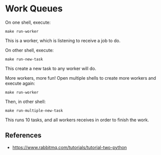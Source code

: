 # Work Queues

On one shell, execute:

    make run-worker

This is a worker, which is listening to receive a job to do.

On other shell, execute:

    make run-new-task

This create a new task to any worker will do.

More workers, more fun!
Open multiple shells to create more workers and execute again:

    make run-worker

Then, in other shell:

    make run-multiple-new-task

This runs 10 tasks, and all workers receives in order to finish the work.


## References

* https://www.rabbitmq.com/tutorials/tutorial-two-python
